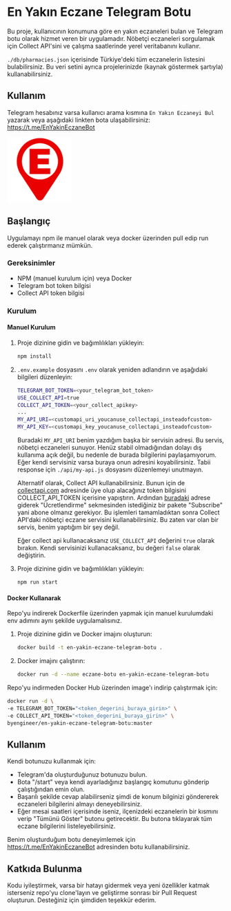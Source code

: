 # En Yakın Eczane Telegram Botu

Bu proje, kullanıcının konumuna göre en yakın eczaneleri bulan ve Telegram botu olarak hizmet veren bir uygulamadır. Nöbetçi eczaneleri sorgulamak için Collect API'sini ve çalışma saatlerinde yerel veritabanını kullanır.

`./db/pharmacies.json` içerisinde Türkiye'deki tüm eczanelerin listesini bulabilirsiniz. Bu veri setini ayrıca projelerinizde (kaynak göstermek şartıyla) kullanabilirsiniz.

## Kullanım

Telegram hesabınız varsa kullanıcı arama kısmına `En Yakın Eczaneyi Bul` yazarak veya aşağıdaki linkten bota ulaşabilirsiniz:
https://t.me/EnYakinEczaneBot

<a href="https://t.me/EnYakinEczaneBot"><img src="./img/bot-logo.jpg" width="150" /></a>

## Başlangıç

Uygulamayı npm ile manuel olarak veya docker üzerinden pull edip run ederek çalıştırmanız mümkün.

### Gereksinimler

- NPM (manuel kurulum için) veya Docker
- Telegram bot token bilgisi
- Collect API token bilgisi

### Kurulum

#### Manuel Kurulum

1. Proje dizinine gidin ve bağımlılıkları yükleyin:

   ```bash
   npm install
   ```

2. `.env.example` dosyasını `.env` olarak yeniden adlandırın ve aşağıdaki bilgileri düzenleyin:

   ```bash
   TELEGRAM_BOT_TOKEN=<your_telegram_bot_token>
   USE_COLLECT_API=true
   COLLECT_API_TOKEN=<your_collect_apikey>
   ...
   MY_API_URI=<customapi_uri_youcanuse_collectapi_insteadofcustom>
   MY_API_KEY=<customapi_key_youcanuse_collectapi_insteadofcustom>
   ```

   Buradaki `MY_API_URI` benim yazdığım başka bir servisin adresi. Bu servis, nöbetçi eczaneleri sunuyor. Henüz stabil olmadığından dolayı dış kullanıma açık değil, bu nedenle de burada bilgilerini paylaşamıyorum. Eğer kendi servisiniz varsa buraya onun adresini koyabilirsiniz. Tabii response için `./api/my-api.js` dosyasını düzenlemeyi unutmayın.

   Alternatif olarak, Collect API kullanabilirsiniz. Bunun için de <a href="https://collectapi.com/">collectapi.com</a> adresinde üye olup alacağınız token bilgisini COLLECT_API_TOKEN içerisine yapıştırın. Ardından <a href="https://collectapi.com/tr/api/health/nobetci-eczane-api">buradaki</a> adrese giderek "Ücretlendirme" sekmesinden istediğiniz bir pakete "Subscribe" yani abone olmanız gerekiyor. Bu işlemleri tamamladıktan sonra Collect API'daki nöbetçi eczane servisini kullanabilirsiniz. Bu zaten var olan bir servis, benim yaptığım bir şey değil.

   Eğer collect api kullanacaksanız `USE_COLLECT_API` değerini `true` olarak bırakın. Kendi servisinizi kullanacaksanız, bu değeri `false` olarak değiştirin.

3. Proje dizinine gidin ve bağımlılıkları yükleyin:

   ```bash
   npm run start
   ```

#### Docker Kullanarak

Repo'yu indirerek Dockerfile üzerinden yapmak için manuel kurulumdaki env adımını aynı şekilde uygulamalısınız.

1. Proje dizinine gidin ve Docker imajını oluşturun:

   ```bash
   docker build -t en-yakin-eczane-telegram-botu .
   ```

2. Docker imajını çalıştırın:

   ```bash
   docker run -d --name eczane-botu en-yakin-eczane-telegram-botu
   ```

Repo'yu indirmeden Docker Hub üzerinden image'ı indirip çalıştırmak için:

   ```bash
   docker run -d \
   -e TELEGRAM_BOT_TOKEN="<token_degerini_buraya_girin>" \
   -e COLLECT_API_TOKEN="<token_degerini_buraya_girin>" \
   byengineer/en-yakin-eczane-telegram-botu:master
   ```

## Kullanım

Kendi botunuzu kullanmak için:
- Telegram'da oluşturduğunuz botunuzu bulun.
- Bota "/start" veya kendi ayarladığınız başlangıç komutunu gönderip çalıştığından emin olun.
- Başarılı şekilde cevap alabilirseniz şimdi de konum bilginizi göndererek eczaneleri bilgilerini almayı deneyebilirsiniz.
- Eğer mesai saatleri içerisinde iseniz, ilçenizdeki eczanelerin bir kısmını verip "Tümünü Göster" butonu getirecektir. Bu butona tıklayarak tüm eczane bilgilerini listeleyebilirsiniz.

Benim oluşturduğum botu deneyimlemek için https://t.me/EnYakinEczaneBot adresinden botu kullanabilirsiniz.

## Katkıda Bulunma

Kodu iyileştirmek, varsa bir hatayı gidermek veya yeni özellikler katmak isterseniz repo'yu clone'layın ve geliştirme sonrası bir Pull Request oluşturun. Desteğiniz için şimdiden teşekkür ederim.


